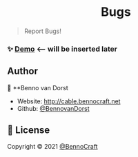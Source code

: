 <h1 align="center">Bugs</h1>

> Report Bugs!


### ✨ [Demo](http://cable.bennocraft.net) <-- will be inserted later

## Author

👤 **Benno van Dorst

* Website: http://cable.bennocraft.net
* Github: [@BennovanDorst](https://github.com/BennovanDorst)


## 📝 License

Copyright © 2021 [@BennoCraft](https://github.com/BennoCraft)

